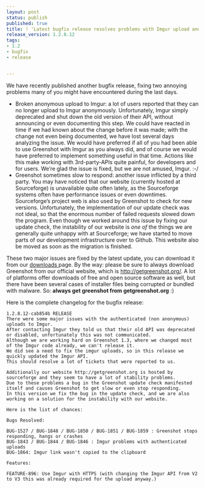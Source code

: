 ```yaml
---
layout: post
status: publish
published: true
title: ! 'Latest bugfix release resolves problems with Imgur upload and performance'
release_version: 1.2.8.12
tags:
- 1.2
- bugfix
- release


---
```

<p>We have recently published another bugfix release, fixing two annoying problems many of you might have encountered during the last days.</p>
<ul>
<li>Broken anonymous upload to Imgur: a lot of users reported that they can no longer upload to Imgur anonymously. Unfortunately, Imgur simply deprecated and shut down the old version of their API, without announcing or even documenting this step. We could have reacted in time if we had known about the change before it was made; with the change not even being documented, we have lost several days analyzing the issue. We would have preferred if all of you had been able to use Greenshot with Imgur as you always did, and of course we would have preferred to implement something useful in that time. Actions like this make working with 3rd-party-APIs quite painful, for developers and for users. We&#8217;re glad the issue is fixed, but we are not amused, Imgur. :-/</li>
<li>Greenshot sometimes slow to respond: another issue inflicted by a third party. You may have noticed that our website (currently hosted at Sourceforge) is unavailable quite often lately, as the Sourceforge systems often have performance issues or even downtimes. Sourceforge&#8217;s project web is also used by Greenshot to check for new versions. Unfortunately, the implementation of our update check was not ideal, so that the enormous number of failed requests slowed down the program. Even though we worked around this issue by fixing our update check, the instability of our website is <em>one of</em> the things we are generally quite unhappy with at Sourceforge; we have started to move parts of our development infrastructure over to Github. This website also be moved as soon as the migration is finished.</li>
</ul>
<p>These two major issues are fixed by the latest update, you can download it from our <a href="/downloads/" title="Downloads">downloads </a>page. By the way: please be sure to always download Greenshot from our official website</strong>, which is <a href="http://getgreenshot.org/">http://getgreenshot.org/</a>. A lot of platforms offer downloads of free and open source software as well, but there have been several cases of installer files being corrupted or bundled with malware. So: <strong>always get greenshot from getgreenshot.org</strong> :) </p>
<p>Here is the complete changelog for the bugfix release:</p>


    1.2.8.12-cab854b RELEASE
    There were some major issues with the authenticated (non anonymous) uploads to Imgur.
    After contacting Imgur they told us that their old API was deprecated or disabled, unfortunately this was not communicated.
    Although we are working hard on Greenshot 1.3, where we changed most of the Imgur code already, we can't release it.
    We did see a need to fix the imgur uploads, so in this release we quickly updated the Imgur API.
    This should resolve a lot of tickets that were reported to us.
    
    Additionally our website http://getgreenshot.org is hosted by sourceforge and they seem to have a lot of stability problems.
    Due to these problems a bug in the Greenshot update check manifested itself and causes Greenshot to get slow or even stop responding.
    In this version we fix the bug in the update check, and we are also working on a solution for the instability with our website.
    
    Here is the list of chances:
    
    Bugs Resolved:
    
    BUG-1527 / BUG-1848 / BUG-1850 / BUG-1851 / BUG-1859 : Greenshot stops responding, hangs or crashes
    BUG-1843 / BUG-1844 / BUG-1846 : Imgur problems with authenticated uploads
    BUG-1864: Imgur link wasn't copied to the clipboard

    Features:

    FEATURE-896: Use Imgur with HTTPS (with changing the Imgur API from V2 to V3 this was already required for the upload anyway.)

